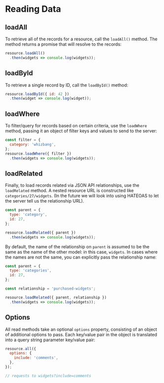 # Reading Data

## loadAll

To retrieve all of the records for a resource, call the `loadAll()` method. The method returns a promise that will resolve to the records:

```javascript
resource.loadAll()
  .then(widgets => console.log(widgets));
```

## loadById

To retrieve a single record by ID, call the `loadById()` method:

```javascript
resource.loadById({ id: 42 })
  .then(widget => console.log(widget));
```

## loadWhere

To filter/query for records based on certain criteria, use the `loadWhere` method, passing it an object of filter keys and values to send to the server:

```javascript
const filter = {
  category: 'whizbang',
};
resource.loadWhere({ filter })
  .then(widgets => console.log(widgets));
```

## loadRelated

Finally, to load records related via JSON API relationships, use the `loadRelated` method. A nested resource URL is constructed like `categories/27/widgets`. (In the future we will look into using HATEOAS to let the server tell us the relationship URL).

```javascript
const parent = {
  type: 'category',
  id: 27,
};

resource.loadRelated({ parent })
  .then(widgets => console.log(widgets));
```

By default, the name of the relationship on `parent` is assumed to be the same as the name of the other model: in this case, `widgets`. In cases where the names are not the same, you can explicitly pass the relationship name:

```javascript
const parent = {
  type: 'categories',
  id: 27,
};

const relationship = 'purchased-widgets';

resource.loadRelated({ parent, relationship })
  .then(widgets => console.log(widgets));
```

## Options

All read methods take an optional `options` property, consisting of an object of additional options to pass. Each key/value pair in the object is translated into a query string parameter key/value pair:

```js
resource.all({
  options: {
    include: 'comments',
  },
});

// requests to widgets?include=comments
```
